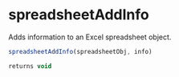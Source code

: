 # spreadsheetAddInfo

 Adds information to an Excel spreadsheet object.

```javascript
spreadsheetAddInfo(spreadsheetObj, info)
```

```javascript
returns void
```
